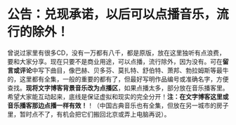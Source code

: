 公告：兑现承诺，以后可以点播音乐，流行的除外！
====



曾说过家里有很多CD，没有一万都有八千，都是原版，放在这里独听有点浪费，要和大家分享。现在只要不是商业用途，可以点播，流行除外，因为没有。可在**留言或评论**中写下曲目，像巴赫、贝多芬、莫扎特、舒伯特、萧邦、勃拉姆斯等最牛的，这里都有全集，一般的重要的都有了，但最好写明作品编号或准确名字，方便查找。**现将文字博客背景音乐改为点播区**，如果点播太多，部分放在音乐播客里。希望大家能互动起来，底线是保证虚拟和现实的完全分开！**注：在文字博客这里或音乐播客那边点播一样有效！**！（中国古典音乐也有全集，但放在另一城市的房子里，暂时点不了，有机会把它们搬回北京或弄上电脑再说）。






















































